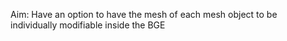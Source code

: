 Aim: Have an option to have the mesh of each mesh object to be individually modifiable inside the BGE

